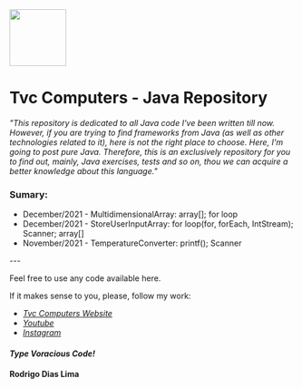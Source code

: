 <img src="https://softmany.com/wp-content/uploads/2017/08/Java-Runtime-Environment-for-Windows.png" width="100">
<h1>Tvc Computers - Java Repository</h1>



<em>"This repository is dedicated to all Java code I've been written till now. However, if you are trying to find frameworks from Java (as well as other technologies related to it), here is not the right place to choose. Here, I'm going to post pure Java. Therefore, this is an exclusively repository for you to find out, mainly, Java exercises, tests and so on, thou we can acquire a better knowledge about this language."</em>



<h3>Sumary:</h3>
<ul>
  <li>December/2021 - MultidimensionalArray: array[]; for loop</li>
  <li>December/2021 - StoreUserInputArray: for loop(for, forEach, IntStream); Scanner; array[]</li>
  <li>November/2021 - TemperatureConverter: printf(); Scanner</li>
</ul>



<p>---</p>
Feel free to use any code available here.

If it makes sense to you, please, follow my work:
- <a href="https://www.tvvvvc.com/" ><em>Tvc Computers Website</em></a>
- <a href="https://www.youtube.com/channel/UC99hYHea_wH84-PEMxl9GpQ" ><em>Youtube</em></a>
- <a href="https://www.instagram.com/tvc_computers/" ><em>Instagram</em></a>

<h4><em>Type Voracious Code!</em></h4>
<h4>Rodrigo Dias Lima</h4>

